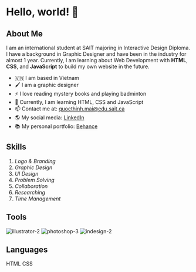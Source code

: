 # Hello, world! 👋

##  About Me
I am an international student at SAIT majoring in Interactive Design Diploma. I have a background in Graphic Designer and have been in the industry for almost 1 year. Currently, I am learning about Web Development with **HTML**, **CSS**, and **JavaScript** to build my own website in the future.

- 🇻🇳 I am based in Vietnam
- 🖌️ I am a graphic designer
- ⚡ I love reading mystery books and playing badminton
- 🌱 Currently, I am learning HTML, CSS and JavaScript
- 📫 Contact me at: quocthinh.mai@edu.sait.ca
- 🌎 My social media: [LinkedIn](https://www.linkedin.com/in/quoc-thinh-mai-507178160/)
- 📚 My personal portfolio: [Behance](https://www.behance.net/maikevin)

## Skills
1. *Logo & Branding*
2. *Graphic Design*
3. *UI Design*
4. *Problem Solving*
5. *Collaboration*
6. *Researching*
7. *Time Management*

## Tools
![illustrator-2](https://github.com/user-attachments/assets/2917d09d-da26-47d8-8d57-6fc2645596b4)
![photoshop-3](https://github.com/user-attachments/assets/81c518c0-16ac-421c-857d-63cd8955b62f)
![indesign-2](https://github.com/user-attachments/assets/bd1fe7fb-6b5e-42ca-ac8f-16d0be93fe97)

## Languages
HTML
CSS